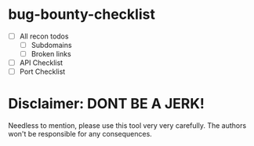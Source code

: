 # bug-bounty-checklist

- [ ] All recon todos 
  - [ ] Subdomains
  - [ ] Broken links
- [ ] API Checklist 
- [ ] Port Checklist 

# Disclaimer: DONT BE A JERK!
Needless to mention, please use this tool very very carefully. The authors won't be responsible for any consequences.
 
